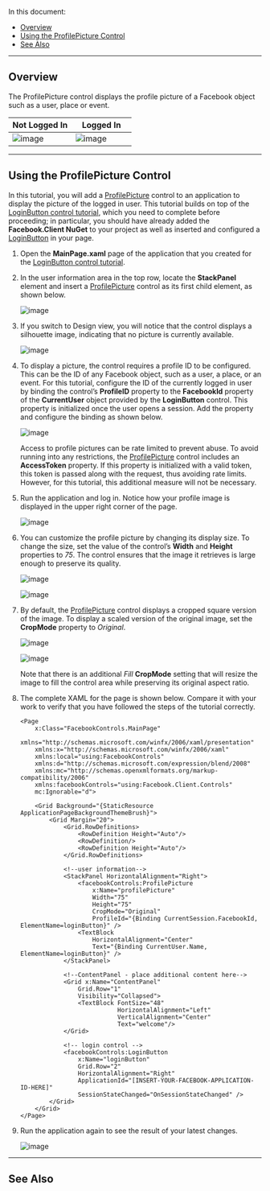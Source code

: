 In this document:

* [Overview](#1)
* [Using the ProfilePicture Control](#2)
* [See Also](#3)

---

## Overview

The ProfilePicture control displays the profile picture of a Facebook object such as a user, place or event.

|Not Logged In|&nbsp;&nbsp;&nbsp;Logged In&nbsp;&nbsp;&nbsp;|
|--------|--------|
|![image](images/image12.png)|![image](images/image13.png)|

---

## Using the ProfilePicture Control

In this tutorial, you will add a [ProfilePicture](/docs/reference/client/Client.Controls.ProfilePicture.html) control to an application to display the picture of the logged in user. This tutorial builds on top of the [LoginButton control tutorial](/docs/windows/controls/login-ui-control/), which you need to complete before proceeding; in particular, you should have already added the **Facebook.Client NuGet** to your project as well as inserted and configured a [LoginButton](/docs/reference/client/Client.Controls.LoginButton.html) in your page.

1.	Open the **MainPage.xaml** page of the application that you created for the [LoginButton control tutorial](/docs/windows/controls/login-ui-control/). 

1.	In the user information area in the top row, locate the **StackPanel** element and insert a [ProfilePicture](/docs/reference/client/Client.Controls.ProfilePicture.html) control as its first child element, as shown below.
 
	![image](images/image14.png)

1.	If you switch to Design view, you will notice that the control displays a silhouette image, indicating that no picture is currently available. 
 
	![image](images/image15.png)

1.	To display a picture, the control requires a profile ID to be configured. This can be the ID of any Facebook object, such as a user, a place, or an event. For this tutorial, configure the ID of the currently logged in user by binding the control’s **ProfileID** property to the **FacebookId** property of the **CurrentUser** object provided by the **LoginButton** control. This property is initialized once the user opens a session. Add the property and configure the binding as shown below.
 
	![image](images/image16.png)

	Access to profile pictures can be rate limited to prevent abuse. To avoid running into any restrictions, the [ProfilePicture](/docs/reference/client/Client.Controls.ProfilePicture.html) control includes an **AccessToken** property. If this property is initialized with a valid token, this token is passed along with the request, thus avoiding rate limits. However, for this tutorial, this additional measure will not be necessary.

1.	Run the application and log in. Notice how your profile image is displayed in the upper right corner of the page.
 
	![image](images/image17.png)

1.	You can customize the profile picture by changing its display size.  To change the size, set the value of the control’s **Width** and **Height** properties to _75_. The control ensures that the image it retrieves is large enough to preserve its quality.
 
	![image](images/image18.png)

	![image](images/image19.png)

1.	By default, the [ProfilePicture](/docs/reference/client/Client.Controls.ProfilePicture.html) control displays a cropped square version of the image. To display a scaled version of the original image, set the **CropMode** property to _Original_.
 
	![image](images/image20.png)
	
	![image](images/image21.png)

	Note that there is an additional _Fill_ **CropMode** setting that will resize the image to fill the control area while preserving its original aspect ratio.

1.	The complete XAML for the page is shown below. Compare it with your work to verify that you have followed the steps of the tutorial correctly.

        <Page
            x:Class="FacebookControls.MainPage"
            xmlns="http://schemas.microsoft.com/winfx/2006/xaml/presentation"
            xmlns:x="http://schemas.microsoft.com/winfx/2006/xaml"
            xmlns:local="using:FacebookControls"
            xmlns:d="http://schemas.microsoft.com/expression/blend/2008"
            xmlns:mc="http://schemas.openxmlformats.org/markup-compatibility/2006"
            xmlns:facebookControls="using:Facebook.Client.Controls"
            mc:Ignorable="d">

            <Grid Background="{StaticResource ApplicationPageBackgroundThemeBrush}">
                <Grid Margin="20">
                    <Grid.RowDefinitions>
                        <RowDefinition Height="Auto"/>
                        <RowDefinition/>
                        <RowDefinition Height="Auto"/>
                    </Grid.RowDefinitions>

                    <!--user information-->
                    <StackPanel HorizontalAlignment="Right">
                        <facebookControls:ProfilePicture 
                            x:Name="profilePicture"
                            Width="75" 
                            Height="75" 
                            CropMode="Original" 
                            ProfileId="{Binding CurrentSession.FacebookId, ElementName=loginButton}" />
                        <TextBlock 
                            HorizontalAlignment="Center"
                            Text="{Binding CurrentUser.Name, ElementName=loginButton}" />
                    </StackPanel>
            
                    <!--ContentPanel - place additional content here-->
                    <Grid x:Name="ContentPanel" 
                        Grid.Row="1"
                        Visibility="Collapsed">
                        <TextBlock FontSize="48" 
                                   HorizontalAlignment="Left" 
                                   VerticalAlignment="Center" 
                                   Text="welcome"/>
                    </Grid>

                    <!-- login control -->
                    <facebookControls:LoginButton 
                        x:Name="loginButton" 
                        Grid.Row="2" 
                        HorizontalAlignment="Right" 
                        ApplicationId="[INSERT-YOUR-FACEBOOK-APPLICATION-ID-HERE]" 
                        SessionStateChanged="OnSessionStateChanged" />
                </Grid>
            </Grid>
        </Page>

1.	Run the application again to see the result of your latest changes.

	![image](images/image22.png) 

---

## See Also
